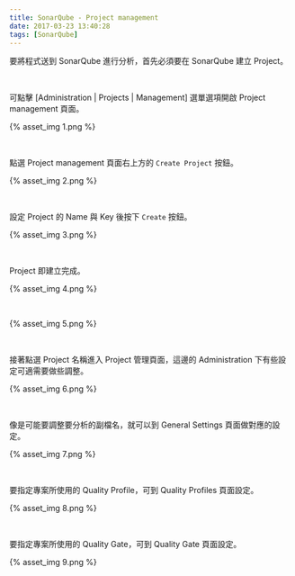 ```yaml
---
title: SonarQube - Project management
date: 2017-03-23 13:40:28
tags: [SonarQube]
---
```


要將程式送到 SonarQube 進行分析，首先必須要在 SonarQube 建立 Project。  

<!-- More -->

<br/>


可點擊 [Administration | Projects | Management] 選單選項開啟 Project management 頁面。  

{% asset_img 1.png %}

<br/>


點選 Project management 頁面右上方的 `Create Project` 按鈕。  

{% asset_img 2.png %}

<br/>


設定 Project 的 Name 與 Key 後按下 `Create` 按鈕。  

{% asset_img 3.png %}

<br/>


Project 即建立完成。  

{% asset_img 4.png %}

<br/>


{% asset_img 5.png %}

<br/>


接著點選 Project 名稱進入 Project 管理頁面，這邊的 Administration 下有些設定可適需要做些調整。  

{% asset_img 6.png %}

<br/>


像是可能要調整要分析的副檔名，就可以到 General Settings 頁面做對應的設定。  

{% asset_img 7.png %}

<br/>


要指定專案所使用的 Quality Profile，可到 Quality Profiles 頁面設定。  

{% asset_img 8.png %}

<br/>


要指定專案所使用的 Quality Gate，可到 Quality Gate 頁面設定。  

{% asset_img 9.png %}

<br/>